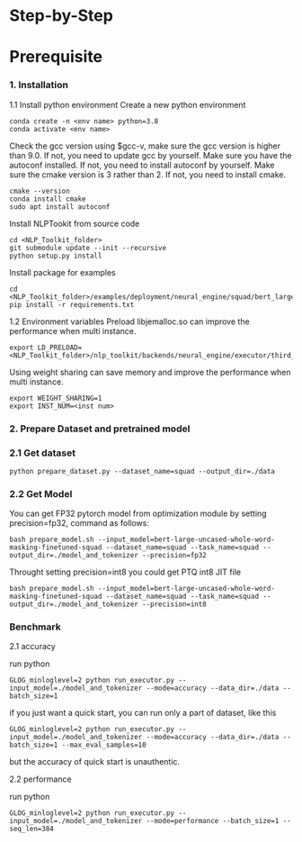 # Step-by-Step

# Prerequisite

### 1. Installation
1.1 Install python environment
Create a new python environment
```shell
conda create -n <env name> python=3.8
conda activate <env name>
```
Check the gcc version using $gcc-v, make sure the gcc version is higher than 9.0.
If not, you need to update gcc by yourself.
Make sure you have the autoconf installed.
If not, you need to install autoconf by yourself.
Make sure the cmake version is 3 rather than 2.
If not, you need to install cmake.
```shell
cmake --version
conda install cmake
sudo apt install autoconf
```
Install NLPTookit from source code
```shell
cd <NLP_Toolkit_folder>
git submodule update --init --recursive
python setup.py install
```
Install package for examples
```shell
cd <NLP_Toolkit_folder>/examples/deployment/neural_engine/squad/bert_large
pip install -r requirements.txt
```
1.2 Environment variables Preload libjemalloc.so can improve the performance when multi instance.
```
export LD_PRELOAD=<NLP_Toolkit_folder>/nlp_toolkit/backends/neural_engine/executor/third_party/jemalloc/lib/libjemalloc.so
```
Using weight sharing can save memory and improve the performance when multi instance.
```
export WEIGHT_SHARING=1
export INST_NUM=<inst num>
```
### 2. Prepare Dataset and pretrained model

### 2.1 Get dataset

```shell
python prepare_dataset.py --dataset_name=squad --output_dir=./data
```

### 2.2 Get Model
You can get FP32 pytorch model from optimization module by setting precision=fp32, command as follows:
```shell
bash prepare_model.sh --input_model=bert-large-uncased-whole-word-masking-finetuned-squad --dataset_name=squad --task_name=squad --output_dir=./model_and_tokenizer --precision=fp32
```

Throught setting precision=int8 you could get PTQ int8 JIT file
```
bash prepare_model.sh --input_model=bert-large-uncased-whole-word-masking-finetuned-squad --dataset_name=squad --task_name=squad --output_dir=./model_and_tokenizer --precision=int8
```

### Benchmark
  2.1 accuracy  

  run python
  ```shell
  GLOG_minloglevel=2 python run_executor.py --input_model=./model_and_tokenizer --mode=accuracy --data_dir=./data --batch_size=1
  ```
  if you just want a quick start, you can run only a part of dataset, like this
  ```shell
  GLOG_minloglevel=2 python run_executor.py --input_model=./model_and_tokenizer --mode=accuracy --data_dir=./data --batch_size=1 --max_eval_samples=10
  ```
  but the accuracy of quick start is unauthentic.

  2.2 performance

  run python
  ```shell
  GLOG_minloglevel=2 python run_executor.py --input_model=./model_and_tokenizer --mode=performance --batch_size=1 --seq_len=384
  ```